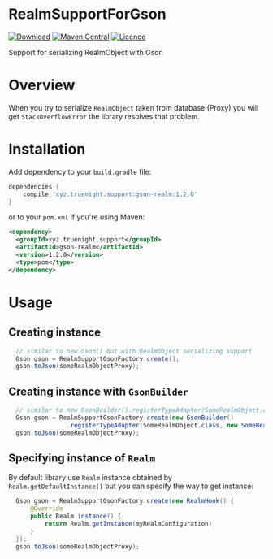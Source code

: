 # RealmSupportForGson
[![Download](https://api.bintray.com/packages/truenight/maven/gson-realm/images/download.svg)](https://bintray.com/truenight/maven/gson-realm/_latestVersion)
[![Maven Central](https://maven-badges.herokuapp.com/maven-central/xyz.truenight.support/gson-realm/badge.svg)](https://maven-badges.herokuapp.com/maven-central/xyz.truenight.support/gson-realm)
[![Licence](https://img.shields.io/badge/Licence-Apache2-blue.svg)](http://www.apache.org/licenses/LICENSE-2.0)

Support for serializing RealmObject with Gson

# Overview

When you try to serialize ``RealmObject`` taken from database (Proxy) you will get ``StackOverflowError`` the library resolves that problem.

# Installation

Add dependency to your `build.gradle` file:

```groovy
dependencies {
    compile 'xyz.truenight.support:gson-realm:1.2.0'
}
```

or to your `pom.xml` if you're using Maven:

```xml
<dependency>
  <groupId>xyz.truenight.support</groupId>
  <artifactId>gson-realm</artifactId>
  <version>1.2.0</version>
  <type>pom</type>
</dependency>
```
# Usage

## Creating instance

```java
  // similar to new Gson() but with RealmObject serializing support
  Gson gson = RealmSupportGsonFactory.create();
  gson.toJson(someRealmObjectProxy);
```
## Creating instance with ``GsonBuilder``

```java
  // similar to new GsonBuilder().registerTypeAdapter(SomeRealmObject.class, new SomeRealmObjectAdapter()).create()
  Gson gson = RealmSupportGsonFactory.create(new GsonBuilder()
                .registerTypeAdapter(SomeRealmObject.class, new SomeRealmObjectAdapter()));
  gson.toJson(someRealmObjectProxy);
```

## Specifying instance of ``Realm``

By default library use ``Realm`` instance obtained by ``Realm.getDefaultInstance()`` but you can specify the way to get instance:

```java
  Gson gson = RealmSupportGsonFactory.create(new RealmHook() {
      @Override
      public Realm instance() {
          return Realm.getInstance(myRealmConfiguration);
      }
  });
  gson.toJson(someRealmObjectProxy);
```

